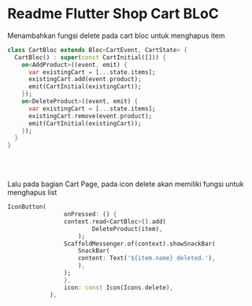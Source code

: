 # Readme Flutter Shop Cart BLoC

Menambahkan fungsi delete pada cart bloc untuk menghapus item

```dart
class CartBloc extends Bloc<CartEvent, CartState> {
  CartBloc() : super(const CartInitial([])) {
    on<AddProduct>((event, emit) {
      var existingCart = [...state.items];
      existingCart.add(event.product);
      emit(CartInitial(existingCart));
    });
    on<DeleteProduct>((event, emit) {
      var existingCart = [...state.items];
      existingCart.remove(event.product);
      emit(CartInitial(existingCart));
    });
  }
}
```

<br>
<br>

Lalu pada bagian Cart Page, pada icon delete akan memiliki fungsi untuk menghapus list

```dart
IconButton(
                onPressed: () {
                context.read<CartBloc>().add(
                        DeleteProduct(item),
                    );
                ScaffoldMessenger.of(context).showSnackBar(
                    SnackBar(
                    content: Text('${item.name} deleted.'),
                    ),
                );
                },
                icon: const Icon(Icons.delete),
            ),
```
